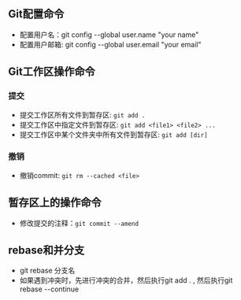 ## Git配置命令
- 配置用户名：git config --global user.name "your name"
- 配置用户邮箱: git config --global user.email "your email"
## Git工作区操作命令
### 提交
- 提交工作区所有文件到暂存区: `git add .`
- 提交工作区中指定文件到暂存区: `git add <file1> <file2> ...`
- 提交工作区中某个文件夹中所有文件到暂存区: `git add [dir]`
### 撤销
- 撤销commit: `git rm --cached <file>`
## 暂存区上的操作命令
- 修改提交的注释：`git commit --amend`
## rebase和并分支
- git rebase 分支名
- 如果遇到冲突时，先进行冲突的合并，然后执行git add .  , 然后执行git rebase --continue
